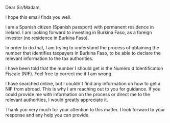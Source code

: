 Dear Sir/Madam,

I hope this email finds you well.

I am a Spanish citizen (Spanish passport) with permanent residence in Ireland. I am looking forward to investing in Burkina Faso, as a foreign investor (no residence in Burkina Faso).

In order to do that, I am trying to understand the process of obtaining the number that identifies taxpayers in Burkina Faso, to be able to declare the relevant information to the tax authorities.

I have been told that the number I should get is the Numéro d'Identification Fiscale (NIF). Feel free to correct me if I am wrong.

I have searched online, but I couldn't find any information on how to get a NIF from abroad. This is why I am reaching out to you for guidance. If you could provide me with information on the process or direct me to the relevant authorities, I would greatly appreciate it.

Thank you very much for your attention to this matter. I look forward to your response and any help you can provide.